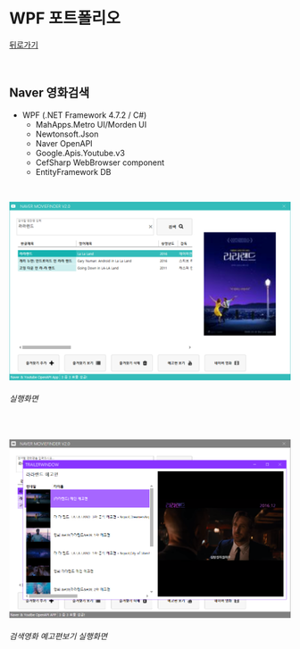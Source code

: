 # WPF 포트폴리오 
[뒤로가기](https://github.com/KDH5706/StudyWPF/blob/main/README.md)

<br/>

## Naver 영화검색
- WPF (.NET Framework 4.7.2 / C#)
  - MahApps.Metro UI/Morden UI
  - Newtonsoft.Json
  - Naver OpenAPI
  - Google.Apis.Youtube.v3
  - CefSharp WebBrowser component
  - EntityFramework DB

<br/>
  
  ![NaverMovieFinder](https://github.com/KDH5706/StudyWPF/blob/main/capture/lalaland.png)
  ###### 실행화면

<br/>
  
  ![YoutubePlay](https://github.com/KDH5706/StudyWPF/blob/main/capture/youtube_trailer.png?raw=true)
  ###### 검색영화 예고편보기 실행화면
